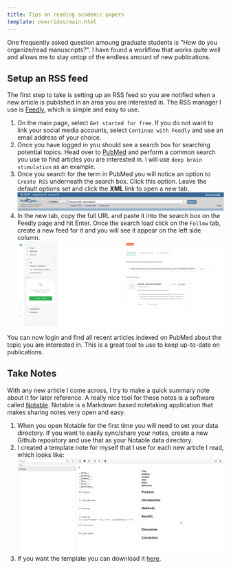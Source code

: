 ```yaml
---
title: Tips on reading academic papers
template: overrides/main.html
---
```


One frequently asked question amoung graduate students is "How do you organize/read manuscripts?". I have found a workflow that works quite well and allows me to stay ontop of the endless amount of new publications.

## Setup an RSS feed

The first step to take is setting up an RSS feed so you are notified when a new article is published in an area you are interested in. The RSS manager I use is <a href="https://feedly.com/i/welcome" target="_blank">Feedly</a>, which is simple and easy to use.

1. On the main page, select `Get started for free`. If you do not want to link your social media accounts, select `Continue with Feedly` and use an email address of your choice.
2. Once you have logged in you should see a search box for searching potential topics. Head over to <a href="https://www.ncbi.nlm.nih.gov/pubmed/" target="_blank">PubMed</a> and perform a common search you use to find articles you are interested in. I will use `deep brain stimulation` as an example.
3. Once you search for the term in PubMed you will notice an option to `Create RSS` underneath the search box. Click this option. Leave the default options set and click the **XML** link to open a new tab.
![png](./img/pubmed_search.png)
4. In the new tab, copy the full URL and paste it into the search box on the Feedly page and hit Enter. Once the search load click on the `Follow` tab, create a new feed for it and you will see it appear on the left side column.
![png](./img/feedly_add.png)

You can now login and find all recent articles indexed on PubMed about the topic you are interested in. This is a great tool to use to keep up-to-date on publications.

## Take Notes

With any new article I come across, I try to make a quick summary note about it for later reference. A really nice tool for these notes is a software called <a href="https://notable.md/" target="_blank">Notable</a>. Notable is a Markdown based notetaking application that makes sharing notes very open and easy.

1. When you open Notable for the first time you will need to set your data directory. If you want to easily sync/share your notes, create a new Github repository and use that as your Notable data directory.
2. I created a template note for myself that I use for each new article I read, which looks like:
![png](./img/notable_template.png)
3. If you want the template you can download it [here](./static/Untitled.md).

